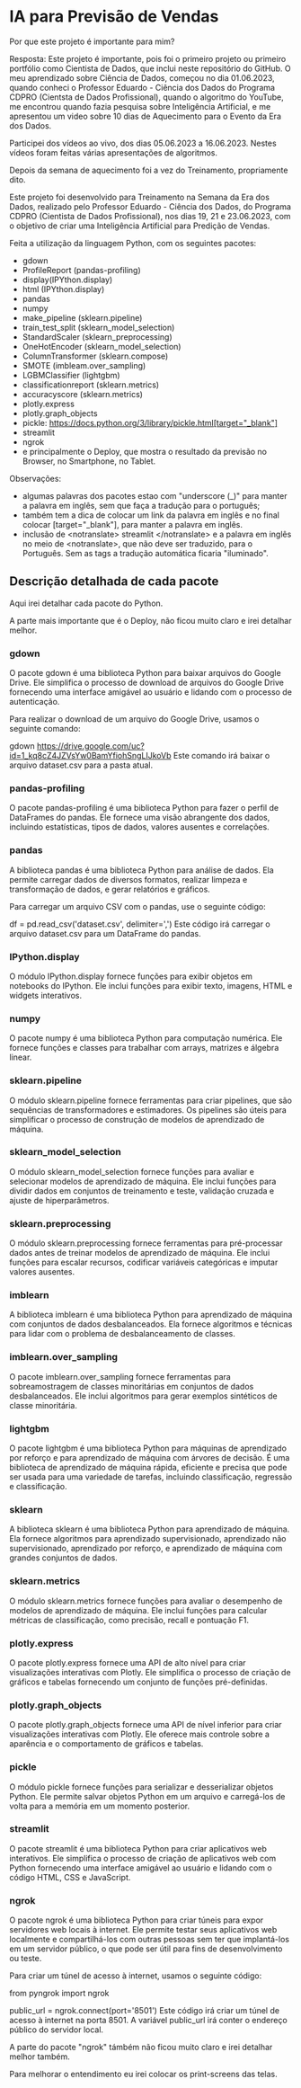 # IA para Previsão de Vendas

Por que este projeto é importante para mim?

Resposta: Este projeto é importante, pois foi o primeiro projeto ou primeiro portfólio como Cientista de Dados, que inclui neste repositório do GitHub.
O meu aprendizado sobre Ciência de Dados, começou no dia 01.06.2023, quando conheci o Professor Eduardo - Ciência dos Dados do Programa CDPRO (Cientsta de Dados Profissional), quando o algoritmo do YouTube, me encontrou quando fazia pesquisa sobre Inteligência Artificial, e me apresentou um video sobre 10 dias de Aquecimento para o Evento da Era dos Dados.

Participei dos vídeos ao vivo, dos dias 05.06.2023 a 16.06.2023. Nestes vídeos foram feitas várias apresentações de algoritmos. 

Depois da semana de aquecimento foi a vez do Treinamento, propriamente dito.

Este projeto foi desenvolvido para Treinamento na Semana da Era dos Dados, realizado pelo Professor Eduardo - Ciência dos Dados, do Programa CDPRO (Cientista de Dados Profissional), nos dias 19, 21 e 23.06.2023, com o objetivo de criar uma Inteligência Artificial para Predição de Vendas.

Feita a utilização da linguagem Python, com os seguintes pacotes:
- gdown
- ProfileReport (pandas-profiling)
- <notranslate>display</notranslate>(IPYthon.display)
- html (IPYthon.display)
- pandas
- <notranslate>numpy</notranslate>
- make_pipeline (sklearn.pipeline)
- train_test_split (sklearn_model_selection)
- StandardScaler (sklearn_preprocessing)
- <notranslate>OneHotEncoder</notranslate> (sklearn_model_selection)
- ColumnTransformer (sklearn.compose)
- SMOTE (imbleam.over_sampling)
- LGBM<notranslate>Classifier</notranslate> (lightgbm)
- <notranslate>classificationreport</notranslate> (sklearn.metrics)
- <notranslate>accuracyscore</notranslate> (sklearn.metrics)
- plotly.express
- plotly.graph_objects
- <notranslate>pickle</notranslate>: https://docs.python.org/3/library/pickle.html[target="_blank"]
- <notranslate>streamlit</notranslate>
- ngrok
- e principalmente o Deploy, que mostra o resultado da previsão no Browser, no Smartphone, no Tablet.


Observações: 
- algumas palavras dos pacotes estao com "underscore (_)" para manter a palavra em inglês, sem que faça a tradução para o português;
- também tem a dica de colocar um link da palavra em inglês e no final colocar [target="_blank"], para manter a palavra em inglês.
- inclusão de \<notranslate\> <notranlate> streamlit </notranslate> \<\/notranslate\> e a palavra em inglês no meio de \<notranslate\>, que não deve ser traduzido, para o Português. Sem as tags a tradução automática ficaria "iluminado".

## Descrição detalhada de cada pacote

Aqui irei detalhar cada pacote do Python.

A parte mais importante que é o Deploy, não ficou muito claro e irei detalhar melhor.


### gdown

O pacote gdown é uma biblioteca Python para baixar arquivos do Google Drive. Ele simplifica o processo de download de arquivos do Google Drive fornecendo uma interface amigável ao usuário e lidando com o processo de autenticação.

Para realizar o download de um arquivo do Google Drive, usamos o seguinte comando:

gdown https://drive.google.com/uc?id=1_kq8cZ4JZVsYw0BamYfiohSngLIJkoVb
Este comando irá baixar o arquivo dataset.csv para a pasta atual.


### pandas-profiling

O pacote pandas-profiling é uma biblioteca Python para fazer o perfil de DataFrames do pandas. Ele fornece uma visão abrangente dos dados, incluindo estatísticas, tipos de dados, valores ausentes e correlações.

### pandas

A biblioteca pandas é uma biblioteca Python para análise de dados. Ela permite carregar dados de diversos formatos, realizar limpeza e transformação de dados, e gerar relatórios e gráficos.

Para carregar um arquivo CSV com o pandas, use o seguinte código:

df = pd.read_csv('dataset.csv', delimiter=',')
Este código irá carregar o arquivo dataset.csv para um DataFrame do pandas.


### IPython.display

O módulo IPython.display fornece funções para exibir objetos em notebooks do IPython. Ele inclui funções para exibir texto, imagens, HTML e widgets interativos.

### numpy

O pacote numpy é uma biblioteca Python para computação numérica. Ele fornece funções e classes para trabalhar com arrays, matrizes e álgebra linear.


### sklearn.pipeline

O módulo sklearn.pipeline fornece ferramentas para criar pipelines, que são sequências de transformadores e estimadores. Os pipelines são úteis para simplificar o processo de construção de modelos de aprendizado de máquina.

### sklearn_model_selection

O módulo sklearn_model_selection fornece funções para avaliar e selecionar modelos de aprendizado de máquina. Ele inclui funções para dividir dados em conjuntos de treinamento e teste, validação cruzada e ajuste de hiperparâmetros.

### sklearn.preprocessing

O módulo sklearn.preprocessing fornece ferramentas para pré-processar dados antes de treinar modelos de aprendizado de máquina. Ele inclui funções para escalar recursos, codificar variáveis categóricas e imputar valores ausentes.

### imblearn

A biblioteca imblearn é uma biblioteca Python para aprendizado de máquina com conjuntos de dados desbalanceados. Ela fornece algoritmos e técnicas para lidar com o problema de desbalanceamento de classes.

### imblearn.over_sampling

O pacote imblearn.over_sampling fornece ferramentas para sobreamostragem de classes minoritárias em conjuntos de dados desbalanceados. Ele inclui algoritmos para gerar exemplos sintéticos de classe minoritária.

### lightgbm

O pacote lightgbm é uma biblioteca Python para máquinas de aprendizado por reforço e para aprendizado de máquina com árvores de decisão. É uma biblioteca de aprendizado de máquina rápida, eficiente e precisa que pode ser usada para uma variedade de tarefas, incluindo classificação, regressão e classificação.

### sklearn

A biblioteca sklearn é uma biblioteca Python para aprendizado de máquina. Ela fornece algoritmos para aprendizado supervisionado, aprendizado não supervisionado, aprendizado por reforço, e aprendizado de máquina com grandes conjuntos de dados.

### sklearn.metrics

O módulo sklearn.metrics fornece funções para avaliar o desempenho de modelos de aprendizado de máquina. Ele inclui funções para calcular métricas de classificação, como precisão, recall e pontuação F1.

### plotly.express

O pacote plotly.express fornece uma API de alto nível para criar visualizações interativas com Plotly. Ele simplifica o processo de criação de gráficos e tabelas fornecendo um conjunto de funções pré-definidas.

### plotly.graph_objects

O pacote plotly.graph_objects fornece uma API de nível inferior para criar visualizações interativas com Plotly. Ele oferece mais controle sobre a aparência e o comportamento de gráficos e tabelas.

### pickle

O módulo pickle fornece funções para serializar e desserializar objetos Python. Ele permite salvar objetos Python em um arquivo e carregá-los de volta para a memória em um momento posterior.

### streamlit

O pacote streamlit é uma biblioteca Python para criar aplicativos web interativos. Ele simplifica o processo de criação de aplicativos web com Python fornecendo uma interface amigável ao usuário e lidando com o código HTML, CSS e JavaScript.

### ngrok

O pacote ngrok é uma biblioteca Python para criar túneis para expor servidores web locais à internet. Ele permite testar seus aplicativos web localmente e compartilhá-los com outras pessoas sem ter que implantá-los em um servidor público, o que pode ser útil para fins de desenvolvimento ou teste.

Para criar um túnel de acesso à internet, usamos o seguinte código:

from pyngrok import ngrok

public_url = ngrok.connect(port='8501')
Este código irá criar um túnel de acesso à internet na porta 8501. A variável public_url irá conter o endereço público do servidor local.

A parte do pacote "ngrok" támbém não ficou muito claro e irei detalhar melhor também.

Para melhorar o entendimento eu irei colocar os print-screens das telas.

